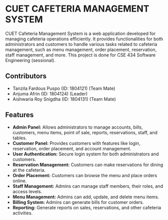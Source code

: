 # CUET CAFETERIA MANAGEMENT SYSTEM

CUET Cafeteria Management System is a web application developed for managing cafeteria operations efficiently. It provides functionalities for both administrators and customers to handle various tasks related to cafeteria management, such as menu management, order placement, reservation, staff management, and more. This project is done for CSE 434 Software Engineering (sessional).

## Contributors

- Tanzila Fardous Puspo (ID: 1804121) (Team Mate)
- Anjuma Afrin (ID: 1804124) (Leader)
- Aishwaria Roy Snigdha (ID: 1804131) (Team Mate)

## Features

- **Admin Panel:** Allows administrators to manage accounts, bills, customers, menu items, point of sale, reports, reservations, staff, and tables.
- **Customer Panel:** Provides customers with features like login, reservation, order placement, and account management.
- **User Authentication:** Secure login system for both administrators and customers.
- **Reservation Management:** Customers can make reservations for dining at the cafeteria.
- **Order Placement:** Customers can browse the menu and place orders online.
- **Staff Management:** Admins can manage staff members, their roles, and access levels.
- **Menu Management:** Admins can add, update, and delete menu items.
- **Billing System:** Admins can generate bills for customer orders.
- **Reporting:** Generate reports on sales, reservations, and other cafeteria activities.
